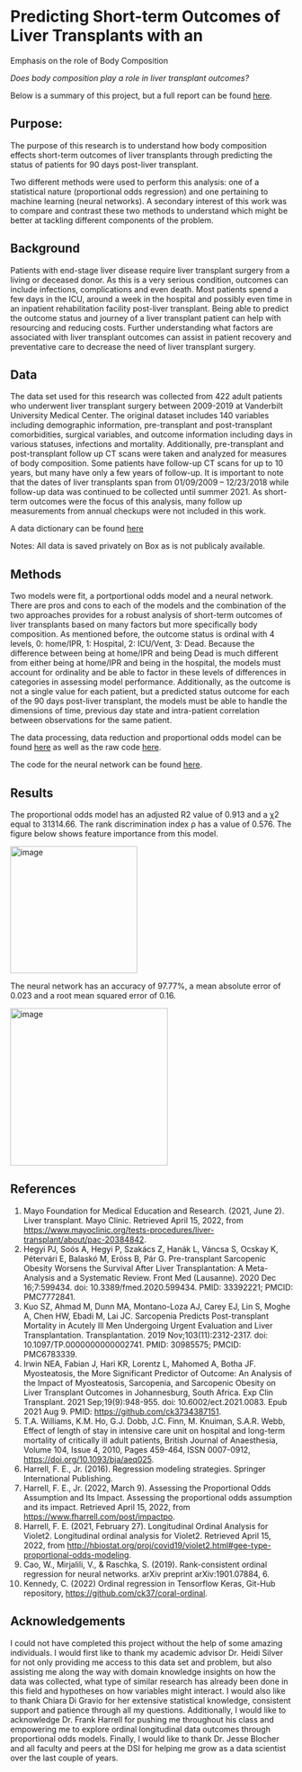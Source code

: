 # Predicting Short-term Outcomes of Liver Transplants with an
Emphasis on the role of Body Composition


*Does body composition play a role in liver transplant outcomes?*

Below is a summary of this project, but a full report can be found [here](https://github.com/sktorre/liver_transplant_research/blob/main/Deliverables/predicting_liver_transplant_outcomes.docx).

## Purpose: 

The purpose of this research is to understand how body composition effects short-term outcomes of liver transplants through predicting the status of patients for 90 days post-liver transplant. 

Two different methods were used to perform this analysis: one of a statistical nature (proportional odds regression) and one pertaining to machine learning (neural networks). A secondary interest of this work was to compare and contrast these two methods to understand which might be better at tackling different components of the problem. 

## Background

Patients with end-stage liver disease require liver transplant surgery from a living or deceased donor. As this is a very serious condition, outcomes can include infections, complications and even death. Most patients spend a few days in the ICU, around a week in the hospital and possibly even time in an inpatient rehabilitation facility post-liver transplant. Being able to predict the outcome status and journey of a liver transplant patient can help with resourcing and reducing costs. Further understanding what factors are associated with liver transplant outcomes can assist in patient recovery and preventative care to decrease the need of liver transplant surgery. 

## Data

The data set used for this research was collected from 422 adult patients who underwent liver transplant surgery between 2009-2019 at Vanderbilt University Medical Center. The original dataset includes 140 variables including demographic information, pre-transplant and post-transplant comorbidities, surgical variables, and outcome information including days in various statuses, infections and mortality. Additionally, pre-transplant and post-transplant follow up CT scans were taken and analyzed for measures of body composition. Some patients have follow-up CT scans for up to 10 years, but many have only a few years of follow-up. It is important to note that the dates of liver transplants span from 01/09/2009 – 12/23/2018 while follow-up data was continued to be collected until summer 2021. As short-term outcomes were the focus of this analysis, many follow up measurements from annual checkups were not included in this work.

A data dictionary can be found [here](https://github.com/sktorre/liver_transplant_research/blob/main/Data%20Dictionary.docx)

Notes: All data is saved privately on Box as is not publicaly available.

## Methods

Two models were fit, a portportional odds model and a neural network. There are pros and cons to each of the models and the combination of the two approaches provides for a robust analysis of short-term outcomes of liver transplants based on many factors but more specifically body composition. As mentioned before, the outcome status is ordinal with 4 levels, 0: home/IPR, 1: Hospital, 2: ICU/Vent, 3: Dead. Because the difference between being at home/IPR and being Dead is much different from either being at home/IPR and being in the hospital, the models must account for ordinality and be able to factor in these levels of differences in categories in assessing model performance. Additionally, as the outcome is not a single value for each patient, but a predicted status outcome for each of the 90 days post-liver transplant, the models must be able to handle the dimensions of time, previous day state and intra-patient correlation between observations for the same patient.

The data processing, data reduction and proportional odds model can be found [here](https://github.com/sktorre/liver_transplant_research/blob/main/Analysis/05_liver_transplant_analysis.html) as well as the raw code [here](https://github.com/sktorre/liver_transplant_research/blob/main/Analysis/05_liver_transplant_analysis.Rmd).

The code for the neural network can be found [here](https://github.com/sktorre/liver_transplant_research/blob/main/Analysis/05_modeling_nn.ipynb).

## Results

The proportional odds model has an adjusted R2 value of 0.913 and a χ2 equal to 31314.66. The rank discrimination index ρ has a value of 0.576. The figure below shows feature importance from this model.

<img width="226" alt="image" src="https://user-images.githubusercontent.com/69755309/166525959-7cd333c6-d2cd-427a-a370-81ee03068cfe.png">

The neural network has an accuracy of 97.77%, a mean absolute error of 0.023 and a root mean squared error of 0.16. 

<img width="280" alt="image" src="https://user-images.githubusercontent.com/69755309/166526094-0625f14c-0947-4299-924d-0341f69f38e6.png">

## References

1.	Mayo Foundation for Medical Education and Research. (2021, June 2). Liver transplant. Mayo Clinic. Retrieved April 15, 2022, from https://www.mayoclinic.org/tests-procedures/liver-transplant/about/pac-20384842. 
2.	Hegyi PJ, Soós A, Hegyi P, Szakács Z, Hanák L, Váncsa S, Ocskay K, Pétervári E, Balaskó M, Eröss B, Pár G. Pre-transplant Sarcopenic Obesity Worsens the Survival After Liver Transplantation: A Meta-Analysis and a Systematic Review. Front Med (Lausanne). 2020 Dec 16;7:599434. doi: 10.3389/fmed.2020.599434. PMID: 33392221; PMCID: PMC7772841.
3.	Kuo SZ, Ahmad M, Dunn MA, Montano-Loza AJ, Carey EJ, Lin S, Moghe A, Chen HW, Ebadi M, Lai JC. Sarcopenia Predicts Post-transplant Mortality in Acutely Ill Men Undergoing Urgent Evaluation and Liver Transplantation. Transplantation. 2019 Nov;103(11):2312-2317. doi: 10.1097/TP.0000000000002741. PMID: 30985575; PMCID: PMC6783339.
4.	Irwin NEA, Fabian J, Hari KR, Lorentz L, Mahomed A, Botha JF. Myosteatosis, the More Significant Predictor of Outcome: An Analysis of the Impact of Myosteatosis, Sarcopenia, and Sarcopenic Obesity on Liver Transplant Outcomes in Johannesburg, South Africa. Exp Clin Transplant. 2021 Sep;19(9):948-955. doi: 10.6002/ect.2021.0083. Epub 2021 Aug 9. PMID: https://github.com/ck3734387151.
5.	T.A. Williams, K.M. Ho, G.J. Dobb, J.C. Finn, M. Knuiman, S.A.R. Webb, Effect of length of stay in intensive care unit on hospital and long-term mortality of critically ill adult patients, British Journal of Anaesthesia, Volume 104, Issue 4, 2010, Pages 459-464, ISSN 0007-0912, https://doi.org/10.1093/bja/aeq025.
6.	Harrell, F. E., Jr. (2016). Regression modeling strategies. Springer International Publishing.
7.	Harrell, F. E., Jr.  (2022, March 9). Assessing the Proportional Odds Assumption and Its Impact. Assessing the proportional odds assumption and its impact. Retrieved April 15, 2022, from https://www.fharrell.com/post/impactpo.
8.	Harrell, F. E. (2021, February 27). Longitudinal Ordinal Analysis for Violet2. Longitudinal ordinal analysis for Violet2. Retrieved April 15, 2022, from http://hbiostat.org/proj/covid19/violet2.html#gee-type-proportional-odds-modeling. 
9.	Cao, W., Mirjalili, V., & Raschka, S. (2019). Rank-consistent ordinal regression for neural networks. arXiv preprint arXiv:1901.07884, 6.
10.	Kennedy, C. (2022) Ordinal regression in Tensorflow Keras, Git-Hub repository, https://github.com/ck37/coral-ordinal.


## Acknowledgements

I could not have completed this project without the help of some amazing individuals. I would first like to thank my academic advisor Dr. Heidi Silver for not only providing me access to this data set and problem, but also assisting me along the way with domain knowledge insights on how the data was collected, what type of similar research has already been done in this field and hypotheses on how variables might interact. I would also like to thank Chiara Di Gravio for her extensive statistical knowledge, consistent support and patience through all my questions. Additionally, I would like to acknowledge Dr. Frank Harrell for pushing me throughout his class and empowering me to explore ordinal longitudinal data outcomes through proportional odds models. Finally, I would like to thank Dr. Jesse Blocher and all faculty and peers at the DSI for helping me grow as a data scientist over the last couple of years.

